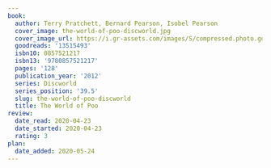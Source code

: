 ```yaml
---
book:
  author: Terry Pratchett, Bernard Pearson, Isobel Pearson
  cover_image: the-world-of-poo-discworld.jpg
  cover_image_url: https://i.gr-assets.com/images/S/compressed.photo.goodreads.com/books/1331115792l/13515493.jpg
  goodreads: '13515493'
  isbn10: 0857521217
  isbn13: '9780857521217'
  pages: '128'
  publication_year: '2012'
  series: Discworld
  series_position: '39.5'
  slug: the-world-of-poo-discworld
  title: The World of Poo
review:
  date_read: 2020-04-23
  date_started: 2020-04-23
  rating: 3
plan:
  date_added: 2020-05-24
---
```

